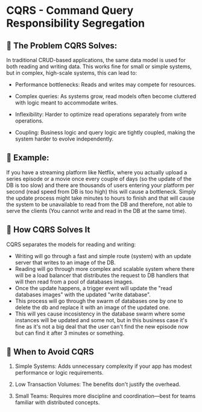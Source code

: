 # CQRS - Command Query Responsibility Segregation

## 🧩 The Problem CQRS Solves:
In traditional CRUD-based applications, the same data model is used for both reading and writing data. This works fine for small or simple systems, but in complex, high-scale systems, this can lead to:

- Performance bottlenecks: Reads and writes may compete for resources.

- Complex queries: As systems grow, read models often become cluttered with logic meant to accommodate writes.

- Inflexibility: Harder to optimize read operations separately from write operations.

- Coupling: Business logic and query logic are tightly coupled, making the system harder to evolve independently.


## 👀 Example:
If you have a streaming platform like Netflix, where you actually upload a series episode or a movie once every couple of days (so the update of the DB is too slow) and there are thousands of users entering your platform per second (read speed from DB is too high) this will cause a bottleneck. Simply the update process might take minutes to hours to finish and that will cause the system to be unavailable to read from the DB and therefore, not able to serve the clients (You cannot write and read in the DB at the same time).

## 🔧 How CQRS Solves It
CQRS separates the models for reading and writing:

- Writing will go through a fast and simple route (system) with an update server that writes to an image of the DB.
- Reading will go through more complex and scalable system where there will be a load balancer that distributes the request to DB handlers that will then read from a pool of databases images.
- Once the update happens, a trigger event will update the "read databases images" with the updated "write database". 
- This process will go through the swarm of databases one by one to delete the db and replace it with an image of the updated one.
- This will yes cause incosistency in the database swarm where some instances will be updated and some not, but in this business case it's fine as it's not a big deal that the user can't find the new episode now but can find it after 3 minutes or something.

## 🚫 When to Avoid CQRS

1. Simple Systems: Adds unnecessary complexity if your app has modest performance or logic requirements.

2. Low Transaction Volumes: The benefits don't justify the overhead.

3. Small Teams: Requires more discipline and coordination—best for teams familiar with distributed concepts.

